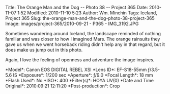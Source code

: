 Title: The Orange Man and the Dog -- Photo 38 -- Project 365
Date: 2010-11-07 1:52
Modified: 2010-11-10 5:23
Author: Wm. Minchin
Tags: Iceland, Project 365
Slug: the-orange-man-and-the-dog-photo-38-project-365
Image: images/project-365/2010-09-21 - P365 - IMG_3192.JPG

Sometimes wandering around Iceland, the landscape reminded of nothing
familiar and was closer to how I imagined Mars. The orange rainsuits
they gave us when we went horseback riding didn't help any in that
regard, but it does make us jump out in this photo.

Again, I love the feeling of openness and adventure the image inspires.

<!-- read more -->

<div markdown=1 class="photo-infobox">
*Model*: Canon EOS DIGITAL REBEL XSI  
*Lens ID*: EF-S18-55mm ƒ/3.5-5.6 IS  
*Exposure*: 1/200 sec  
*Aperture*: ƒ/9.0  
*Focal Length*: 18 mm  
*Flash Used*: No  
*ISO*: 400  
*Filter(s)*: HOYA UV(0)  
*Date and Time Original*: 2010:09:21 12:11:20  
*Post-production*: Crop
</div>
